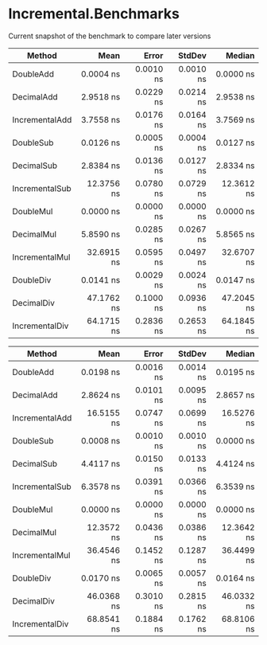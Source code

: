# Incremental.Benchmarks

Current snapshot of the benchmark to compare later versions

|         Method |       Mean |     Error |    StdDev |     Median |
|--------------- |-----------:|----------:|----------:|-----------:|
|      DoubleAdd |  0.0004 ns | 0.0010 ns | 0.0010 ns |  0.0000 ns |
|     DecimalAdd |  2.9518 ns | 0.0229 ns | 0.0214 ns |  2.9538 ns |
| IncrementalAdd |  3.7558 ns | 0.0176 ns | 0.0164 ns |  3.7569 ns |
|      DoubleSub |  0.0126 ns | 0.0005 ns | 0.0004 ns |  0.0127 ns |
|     DecimalSub |  2.8384 ns | 0.0136 ns | 0.0127 ns |  2.8334 ns |
| IncrementalSub | 12.3756 ns | 0.0780 ns | 0.0729 ns | 12.3612 ns |
|      DoubleMul |  0.0000 ns | 0.0000 ns | 0.0000 ns |  0.0000 ns |
|     DecimalMul |  5.8590 ns | 0.0285 ns | 0.0267 ns |  5.8565 ns |
| IncrementalMul | 32.6915 ns | 0.0595 ns | 0.0497 ns | 32.6707 ns |
|      DoubleDiv |  0.0141 ns | 0.0029 ns | 0.0024 ns |  0.0147 ns |
|     DecimalDiv | 47.1762 ns | 0.1000 ns | 0.0936 ns | 47.2045 ns |
| IncrementalDiv | 64.1715 ns | 0.2836 ns | 0.2653 ns | 64.1845 ns |


|         Method |       Mean |     Error |    StdDev |     Median |
|--------------- |-----------:|----------:|----------:|-----------:|
|      DoubleAdd |  0.0198 ns | 0.0016 ns | 0.0014 ns |  0.0195 ns |
|     DecimalAdd |  2.8624 ns | 0.0101 ns | 0.0095 ns |  2.8657 ns |
| IncrementalAdd | 16.5155 ns | 0.0747 ns | 0.0699 ns | 16.5276 ns |
|      DoubleSub |  0.0008 ns | 0.0010 ns | 0.0010 ns |  0.0000 ns |
|     DecimalSub |  4.4117 ns | 0.0150 ns | 0.0133 ns |  4.4124 ns |
| IncrementalSub |  6.3578 ns | 0.0391 ns | 0.0366 ns |  6.3539 ns |
|      DoubleMul |  0.0000 ns | 0.0000 ns | 0.0000 ns |  0.0000 ns |
|     DecimalMul | 12.3572 ns | 0.0436 ns | 0.0386 ns | 12.3642 ns |
| IncrementalMul | 36.4546 ns | 0.1452 ns | 0.1287 ns | 36.4499 ns |
|      DoubleDiv |  0.0170 ns | 0.0065 ns | 0.0057 ns |  0.0164 ns |
|     DecimalDiv | 46.0368 ns | 0.3010 ns | 0.2815 ns | 46.0332 ns |
| IncrementalDiv | 68.8541 ns | 0.1884 ns | 0.1762 ns | 68.8106 ns |



